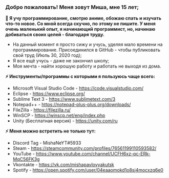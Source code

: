 ### Добро пожаловать! Меня зовут Миша, мне 15 лет;

**🤔 Я учу программирование, смотрю аниме, обожаю спать и изучать что-то новое. Со мной всегда скучно, по этому не пишите. У меня очень маленький опыт, я начинающий программист, но, начинаю добиваться своих целей - благодаря труду.**

- На данный момент я просто сижу и учусь, уделяя мало времени на программирование. Присоединился в GitHub - чтобы публиковать свой труд (Июль 30, 2020 год);
- Я все ещё учусь - даже не закончил школу;
- Моя мечта - найти хорошую работу и работать не выходя из дома.

**⚡ Инструменты/программы с которыми я пользуюсь чаще всего:**
- Microsoft Visual Studio Code - https://code.visualstudio.com/
- Eclipse - https://www.eclipse.org/
- Sublime Text 3 - https://www.sublimetext.com/3
- Notepad++ - https://notepad-plus-plus.org/downloads/
- FileZilla - https://filezilla.ru/
- WinSCP - https://winscp.net/eng/index.php
- Unity (Бесплатная версия) - https://unity.com/ru

**⚡ Меня можно встретить не только тут:**
- Discord Tag - MishaNeYT#5933
- Steam - https://steamcommunity.com/profiles/76561199110593582/
- YouTube - https://www.youtube.com/channel/UCFH6xz-qc-ERk-MqC56FK3g
- Vkontakte - https://vk.com/mishapavlovyakutsk
- Spotify - https://open.spotify.com/user/04eaaomokd1o8sj4mocxzq6e0

<!--
**MishaNeYT/MishaNeYT** is a ✨ _special_ ✨ repository because its `README.md` (this file) appears on your GitHub profile.

Here are some ideas to get you started:

- 🔭 I’m currently working on ...
- 🌱 I’m currently learning ...
- 👯 I’m looking to collaborate on ...
- 🤔 I’m looking for help with ...
- 💬 Ask me about ...
- 📫 How to reach me: ...
- 😄 Pronouns: ...
- ⚡ Fun fact: ...
-->
